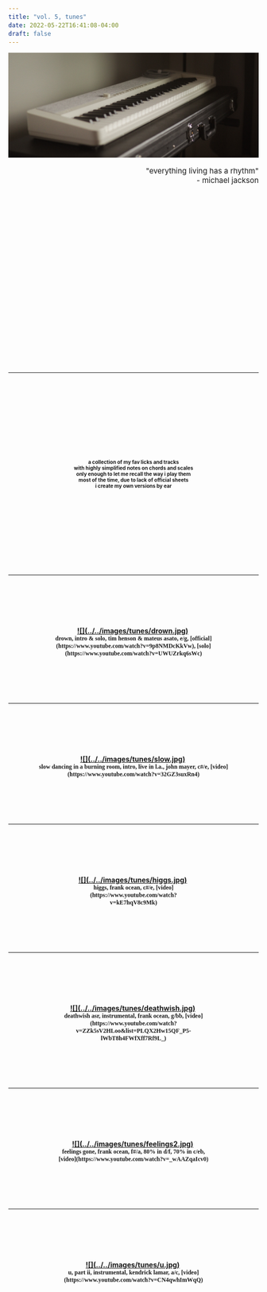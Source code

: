 ```yaml
---
title: "vol. 5, tunes"
date: 2022-05-22T16:41:08-04:00
draft: false
---
```


![](../../images/tunes/cover.jpg)

<div style='font-size: 15px' align='right'>
    "everything living has a rhythm"<br>
	 - michael jackson
</div>
<a id="menu"></a>

<!--more-->

<img vspace="180">
<!-- https://image.pi7.org/combine-multiple-images -->
<!-- https://chordpic.com/zh -->

---
<!-- intro -->

<img vspace="60">
<div align='center'><div style='width:96%;'>
<div style='font-size: 10px' align='center'>
    <br> <br> <br>
    <b>
    a collection of my fav licks and tracks <br>
    with highly simplified notes on chords and scales <br>
    only enough to let me recall the way i play them <br>
    most of the time, due to lack of official sheets <br>
    i create my own versions by ear <br>
    <br> <br> <br>
</div>
</div></div>
<img vspace="60">

---
<!-- drown -->
<!-- https://www.youtube.com/watch?v=RLH0FTBRuyo -->

<img vspace="30">
<div align='center'><div style='width:96%;'>
    <a href="#" data-featherlight="../../images/tunes/drown.jpg">
        ![](../../images/tunes/drown.jpg)</a>
<img vspace="20">
<div style='font-size: 12px; font-family: didot, serif' align='center'>
    <b>
    drown, intro & solo, tim henson & mateus asato, e/g, [official](https://www.youtube.com/watch?v=9p8NMDcKkVw), [solo](https://www.youtube.com/watch?v=UWUZrkq6sWc) <br>
    <br>
</div>
</div></div>
<img vspace="30">



---
<!-- slow -->
<!-- https://www.youtube.com/watch?v=RLH0FTBRuyo -->

<img vspace="30">
<div align='center'><div style='width:96%;'>
    <a href="#" data-featherlight="../../images/tunes/slow.jpg">
        ![](../../images/tunes/slow.jpg)</a>
<img vspace="20">
<div style='font-size: 12px; font-family: didot, serif' align='center'>
    <b>
    slow dancing in a burning room, intro, live in l.a., john mayer, c#/e, [video](https://www.youtube.com/watch?v=32GZ3suxRn4) <br>
    <br>
</div>
</div></div>
<img vspace="30">

---
<!-- higgs -->
<img vspace="30">
<div align='center'><div style='width:48%;'>
    <a href="#" data-featherlight="../../images/tunes/higgs.jpg">
        ![](../../images/tunes/higgs.jpg)</a>
<img vspace="20">
<div style='font-size: 12px; font-family: didot, serif' align='center'>
    <b>
    higgs, frank ocean, c#/e, [video](https://www.youtube.com/watch?v=kE7hqV8c9Mk) <br>
    <br>
</div>
</div></div>
<img vspace="30">



---
<!-- deathwish -->
<img vspace="30">
<div align='center'><div style='width:72%;'>
    <a href="#" data-featherlight="../../images/tunes/deathwish.jpg">
        ![](../../images/tunes/deathwish.jpg)</a>
<img vspace="20">
<div style='font-size: 12px; font-family: didot, serif' align='center'>
    <b>
    deathwish asr, instrumental, frank ocean, g/bb, [video](https://www.youtube.com/watch?v=ZZk5sV2HLoo&list=PLQX2Hw15QF_P5-lWbT8h4FWfXff7Rf9L_) <br>
    <br>
</div>
</div></div>
<img vspace="30">

---
<!-- feelings gone -->
<img vspace="30">
<div align='center'><div style='width:60%;'>
    <a href="#" data-featherlight="../../images/tunes/feelings2.jpg">
        ![](../../images/tunes/feelings2.jpg)</a>
<img vspace="20">
<div style='font-size: 12px; font-family: didot, serif' align='center'>
    <b>
    feelings gone, frank ocean, f#/a, 80% in d/f, 70% in c/eb, [video](https://www.youtube.com/watch?v=_wAAZqaIcv0) <br>
    <br>
</div>
</div></div>
<img vspace="30">

---
<!-- u instru -->
<img vspace="30">
<div align='center'><div style='width:60%;'>
    <a href="#" data-featherlight="../../images/tunes/u.jpg">
        ![](../../images/tunes/u.jpg)</a>
<img vspace="20">
<div style='font-size: 12px; font-family: didot, serif' align='center'>
    <b>
    u, part ii, instrumental, kendrick lamar, a/c, [video](https://www.youtube.com/watch?v=CN4qwhImWqQ) <br>
    <br>
</div>
</div></div>
<img vspace="30">

<img vspace="180">